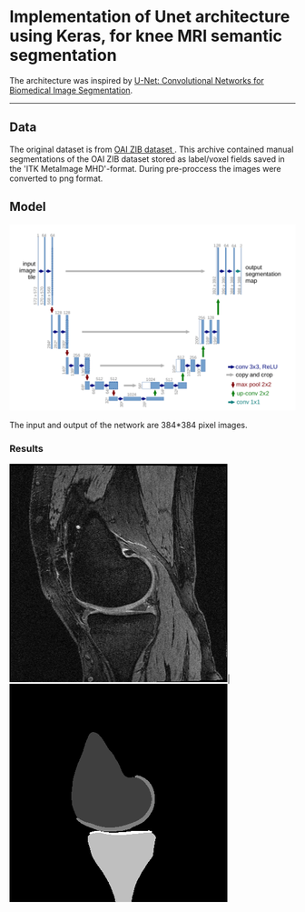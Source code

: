# Implementation of Unet architecture using Keras, for knee MRI semantic segmentation

The architecture was inspired by [U-Net: Convolutional Networks for Biomedical Image Segmentation](https://arxiv.org/abs/1505.04597).

---


## Data

The original dataset is from [OAI ZIB dataset ](https://nda.nih.gov/oai/). 
This archive contained manual segmentations of the OAI ZIB dataset stored as label/voxel fields saved in the 'ITK MetaImage MHD'-format.
During pre-proccess the images were converted to png format. 

## Model

![u-net-architecture.png](images/unet.png)

The input and output of the network are 384*384 pixel images.



### Results

![input.png](images/input.png)|![output.png](images/output.png)

